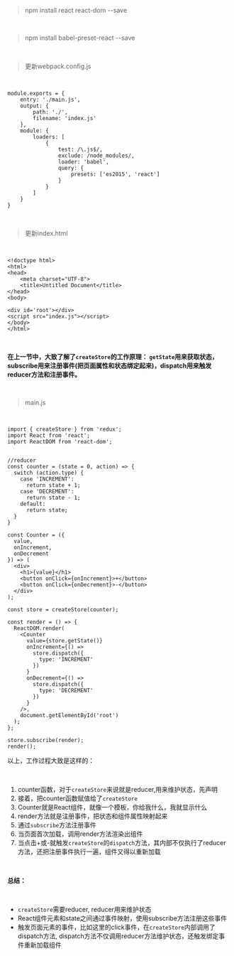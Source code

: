 > npm install react react-dom --save

<br>

> npm install babel-preset-react --save

<br>

> 更新webpack.config.js

<br>

	module.exports = {
	    entry: './main.js',
	    output: {
	        path: './',
	        filename: 'index.js'
	    },
	    module: {
	        loaders: [
	            {
	                test: /\.js$/,
	                exclude: /node_modules/,
	                loader: 'babel',
	                query: {
	                    presets: ['es2015', 'react']
	                }
	            }
	        ]
	    }
	}

<br>

> 更新index.html

<br>

	<!doctype html>
	<html>
	<head>
	    <meta charset="UTF-8">
	    <title>Untitled Document</title>
	</head>
	<body>
	
	<div id='root'></div>
	<script src="index.js"></script>
	</body>
	</html>

<br>

**在上一节中，大致了解了`createStore`的工作原理： `getState`用来获取状态，subscribe用来注册事件(把页面属性和状态绑定起来)，dispatch用来触发reducer方法和注册事件。**

<br>

> main.js

<br>
	
	import { createStore } from 'redux';
	import React from 'react';
	import ReactDOM from 'react-dom';
	
	
	//reducer
	const counter = (state = 0, action) => {
	  switch (action.type) {
	    case 'INCREMENT':
	      return state + 1;
	    case 'DECREMENT':
	      return state - 1;
	    default:
	      return state;
	  }
	} 
	
	const Counter = ({
	  value,
	  onIncrement,
	  onDecrement
	}) => (
	  <div>
	    <h1>{value}</h1>
	    <button onClick={onIncrement}>+</button>
	    <button onClick={onDecrement}>-</button>
	  </div>
	);
	
	const store = createStore(counter);
	
	const render = () => {
	  ReactDOM.render(
	    <Counter
	      value={store.getState()}
	      onIncrement={() =>
	        store.dispatch({
	          type: 'INCREMENT'           
	        })            
	      }
	      onDecrement={() =>
	        store.dispatch({
	          type: 'DECREMENT'           
	        })            
	      }
	    />,
	    document.getElementById('root')
	  );
	};
	
	store.subscribe(render);
	render();

以上，工作过程大致是这样的：

<br>

1. counter函数，对于`createStore`来说就是reducer,用来维护状态，先声明
2. 接着，把counter函数赋值给了`createStore`
3. Counter就是React组件，就像一个模板，你给我什么，我就显示什么
4. render方法就是注册事件，把状态和组件属性映射起来
5. 通过`subscribe`方法注册事件
6. 当页面首次加载，调用render方法渲染出组件
7. 当点击+或-就触发`createStore`的`dispatch`方法，其内部不仅执行了reducer方法，还把注册事件执行一遍，组件又得以重新加载

<br>

**总结：**

<br>

- `createStore`需要reducer, reducer用来维护状态
- React组件元素和state之间通过事件映射，使用subscribe方法注册这些事件
- 触发页面元素的事件，比如这里的click事件，在`createStore`内部调用了dispatch方法, dispatch方法不仅调用reducer方法维护状态，还触发绑定事件重新加载组件

<br>